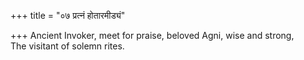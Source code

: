 +++
title = "०७ प्रत्नं होतारमीड्यं"

+++
Ancient Invoker, meet for praise, beloved Agni, wise and strong,  
     The visitant of solemn rites.